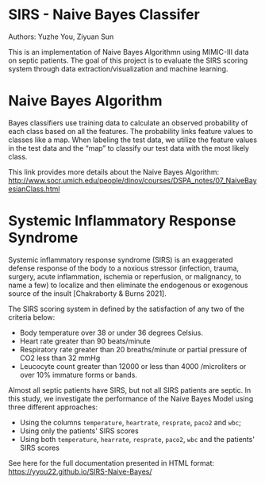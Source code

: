 # SIRS - Naive Bayes Classifer
Authors: Yuzhe You, Ziyuan Sun

This is an implementation of Naive Bayes Algorithmn using MIMIC-III data on septic patients.
The goal of this project is to evaluate the SIRS scoring system through data extraction/visualization and machine learning.

# Naive Bayes Algorithm

Bayes classifiers use training data to calculate an observed probability of each class based on all the features. The probability links feature values to classes like a map. When labeling the test data, we utilize the feature values in the test data and the “map” to classify our test data with the most likely class.

This link provides more details about the Naive Bayes Algorithm:
http://www.socr.umich.edu/people/dinov/courses/DSPA_notes/07_NaiveBayesianClass.html

# Systemic Inflammatory Response Syndrome

Systemic inflammatory response syndrome (SIRS) is an exaggerated defense response of the body to a noxious stressor (infection, trauma, surgery, acute inflammation, ischemia or reperfusion, or malignancy, to name a few) to localize and then eliminate the endogenous or exogenous source of the insult [Chakraborty & Burns 2021].

The SIRS scoring system in defined by the satisfaction of any two of the criteria below:
* Body temperature over 38 or under 36 degrees Celsius.
* Heart rate greater than 90 beats/minute
* Respiratory rate greater than 20 breaths/minute or partial pressure of CO2 less than 32 mmHg
* Leucocyte count greater than 12000 or less than 4000 /microliters or over 10% immature forms or bands.

Almost all septic patients have SIRS, but not all SIRS patients are septic. In this study, we investigate the performance of the Naive Bayes Model using three different approaches:
* Using the columns `temperature`, `heartrate`, `resprate`, `paco2` and `wbc`;
* Using only the patients' SIRS scores
* Using both `temperature`, `hearrate`, `resprate`, `paco2`, `wbc` and the patients' SIRS scores

See here for the full documentation presented in HTML format:
https://yyou22.github.io/SIRS-Naive-Bayes/

